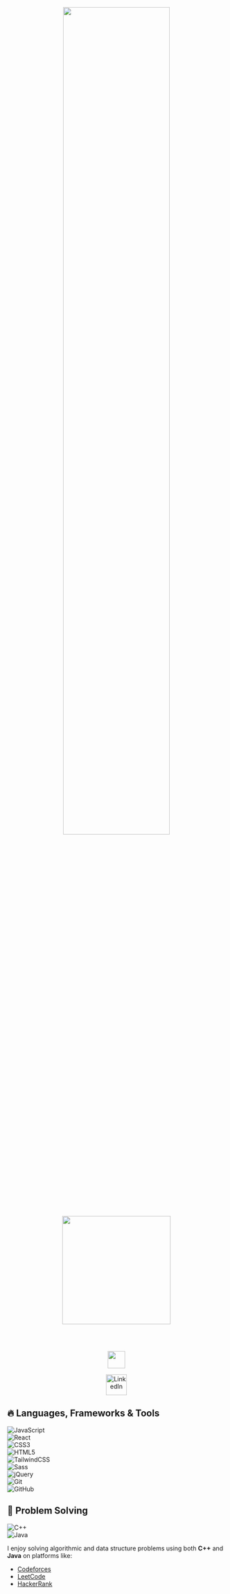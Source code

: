 <div align="center">
  <img src="https://readme-typing-svg.demolab.com?font=Inconsolata&weight=500&size=50&duration=4000&pause=300&color=A7A459&center=true&vCenter=true&multiline=true&repeat=true&random=false&width=1300&height=140&lines=Hello+hello;I'm+Manar+Taha%2C+a+Front-End+Developer+girl+%E2%9C%A9" width="70%" />
  
  <br><br>
  
  <img src="https://tatepro.com/wp-content/uploads/2022/01/fe1.jpg" height="250" />
  
  <br><br>
  
  <img src="https://raw.githubusercontent.com/innng/innng/master/assets/kyubey.gif" height="40" />
  
  <p align="center">
  <a href="https://www.linkedin.com/in/manar-taha-1847442b6/">
    <img alt="LinkedIn" title="LinkedIn" height="48" width="48" src="https://cdn-icons-png.flaticon.com/512/174/174857.png" />
  </a>
</p>
</div> 


## 🔥 Languages, Frameworks & Tools

![JavaScript](https://img.shields.io/badge/-JavaScript-F7DF1E?style=for-the-badge&logo=javascript&logoColor=black) <br>
![React](https://img.shields.io/badge/-React-61DAFB?style=for-the-badge&logo=react&logoColor=black) <br>
![CSS3](https://img.shields.io/badge/-CSS3-1572B6?style=for-the-badge&logo=css3) <br>
![HTML5](https://img.shields.io/badge/-HTML5-E34F26?style=for-the-badge&logo=html5&logoColor=white) <br>
![TailwindCSS](https://img.shields.io/badge/-Tailwind%20CSS-38B2AC?style=for-the-badge&logo=tailwind-css&logoColor=white) <br>
![Sass](https://img.shields.io/badge/Sass-CC6699?logo=sass&logoColor=white&style=for-the-badge) <br>
![jQuery](https://img.shields.io/badge/jQuery-0769AD?logo=jquery&logoColor=white&style=for-the-badge) <br>
![Git](https://img.shields.io/badge/-Git-F05032?style=for-the-badge&logo=git&logoColor=white) <br>
![GitHub](https://img.shields.io/badge/-GitHub-181717?style=for-the-badge&logo=github) <br>


## 🧠 Problem Solving

![C++](https://img.shields.io/badge/C%2B%2B-00599C?style=for-the-badge&logo=c%2B%2B&logoColor=white) <br>
![Java](https://img.shields.io/badge/Java-ED8B00?style=for-the-badge&logo=openjdk&logoColor=white) <br>

I enjoy solving algorithmic and data structure problems using both **C++** and **Java** on platforms like:
- [Codeforces](https://codeforces.com/)
- [LeetCode](https://leetcode.com/)
- [HackerRank](https://www.hackerrank.com/)
